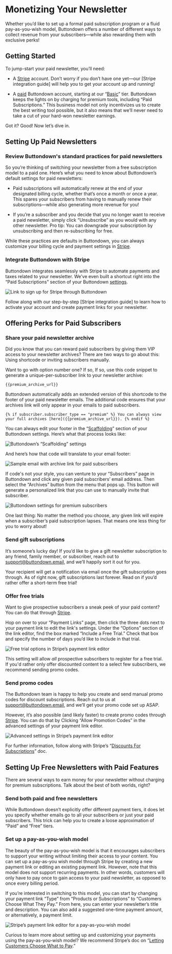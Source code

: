 ﻿# Monetizing Your Newsletter

Whether you’d like to set up a formal paid subscription program or a fluid pay-as-you-wish model, Buttondown offers a number of different ways to collect revenue from your subscribers—while also rewarding them with exclusive perks!

## Getting Started

To jump-start your paid newsletter, you’ll need:

-   A [Stripe](https://stripe.com/docs/tax) account. Don’t worry if you don’t have one yet—our [Stripe integration guide] will help you to get your account up and running! 
    
-   A [paid](https://buttondown.email/pricing) Buttondown account, starting at our “[Basic](https://buttondown.email/pricing)” tier. Buttondown keeps the lights on by charging for premium tools, including “Paid Subscriptions.” This business model not only incentivizes us to create the best writing tool possible, but it also means that we’ll never need to take a cut of your hard-won newsletter earnings.

Got it? Good! Now let’s dive in.

## Setting Up Paid Newsletters

### Review Buttondown's standard practices for paid newsletters

So you’re thinking of switching your newsletter from a free subscription model to a paid one. Here’s what you need to know about Buttondown’s default settings for paid newsletters:

-   Paid subscriptions will automatically renew at the end of your designated billing cycle, whether that’s once a month or once a year. This spares your subscribers from having to manually renew their subscriptions—while also generating more revenue for you!
    
-   If you’re a subscriber and you decide that you no longer want to receive a paid newsletter, simply click “Unsubscribe” as you would with any other newsletter. Pro tip: You can downgrade your subscription by unsubscribing and then re-subscribing for free.

While these practices are defaults in Buttondown, you can always customize your billing cycle and payment settings in [Stripe](https://stripe.com/).

### Integrate Buttondown with Stripe

Buttondown integrates seamlessly with Stripe to automate payments and taxes related to your newsletter. We’ve even built a shortcut right into the “Paid Subscriptions” section of your Buttondown [settings](https://buttondown.email/settings).

![Link to sign up for Stripe through Buttondown](https://github.com/madelinezday/buttondown/blob/main/images/settings/monetizing:link-to-sign-up-for-stripe-tax-hi-res.gif?raw=true)

Follow along with our step-by-step [Stripe integration guide] to learn how to activate your account and create payment links for your newsletter.

## Offering Perks for Paid Subscribers

### Share your paid newsletter archive

Did you know that you can reward paid subscribers by giving them VIP access to your newsletter archives? There are two ways to go about this: Using shortcode or inviting subscribers manually. 

Want to go with option number one? If so, If so, use this code snippet to generate a unique-per-subscriber link to your newsletter archive:

	{{premium_archive_url}}

Buttondown automatically adds an extended version of this shortcode to the footer of your paid newsletter emails. The additional code ensures that your archives link will only appear in your emails to paid subscribers.

	{% if subscriber.subscriber_type == "premium" %} You can always view your full archives [here]({{premium_archive_url}}). {% endif %}

You can always edit your footer in the “[Scaffolding](https://buttondown.email/settings#scaffolding)” section of your Buttondown settings. Here’s what that process looks like:

![Buttondown’s “Scaffolding” settings](https://github.com/madelinezday/buttondown/blob/main/images/settings/monetizing:email-footer-settings-hi-res.gif?raw=true)

And here’s how that code will translate to your email footer:

![Sample email with archive link for paid subscribers](https://github.com/madelinezday/buttondown/blob/main/images/emails/monetizing:sample-email-with-archive-link-in-footer-hi-res.gif?raw=true)

If code's not your style, you can venture to your “Subscribers” page in Buttondown and click any given paid subscribers’ email address. Then select the “Archives” button from the menu that pops up. This button will generate a personalized link that you can use to manually invite that subscriber.

![Buttondown settings for premium subscribers](https://github.com/madelinezday/buttondown/blob/main/images/subscribers/monetizing:premium-subscriber-notes-hi-res.gif?raw=true)

One last thing: No matter the method you choose, any given link will expire when a subscriber’s paid subscription lapses. That means one less thing for you to worry about! 

### Send gift subscriptions

It’s someone’s lucky day! If you’d like to give a gift newsletter subscription to any friend, family member, or subscriber, reach out to support@buttondown.email, and we’ll happily sort it out for you. 

Your recipient will get a notification via email once the gift subscription goes through. As of right now, gift subscriptions last forever. Read on if you’d rather offer a short-term free trial! 

### Offer free trials

Want to give prospective subscribers a sneak peek of your paid content? You can do that through [Stripe](https://stripe.com/docs/tax). 

Hop on over to your “Payment Links” page, then click the three dots next to your payment link to edit the link's settings. Under the “Options” section of the link editor, find the box marked “Include a Free Trial.” Check that box and specify the number of days you’d like to include in that trial. 

![Free trial options in Stripe’s payment link editor](https://github.com/madelinezday/buttondown/blob/main/images/stripe/monetizing:free-trial-button-in-stripe-hi-res.gif?raw=true)

This setting will allow *all* prospective subscribers to register for a free trial. If you'd rather only offer discounted content to a select few subscribers, we recommend sending promo codes. 

### Send promo codes

The Buttondown team is happy to help you create and send manual promo codes for discount subscriptions. Reach out to us at support@buttondown.email, and we’ll get your promo code set up ASAP. 

However, it’s also possible (and likely faster) to create promo codes through [Stripe](https://stripe.com/docs/tax). You can do that by Clicking “Allow Promotion Codes” in the advanced settings of your payment link editor. 

![Advanced settings in Stripe’s payment link editor](https://github.com/madelinezday/buttondown/blob/main/images/stripe/monetizing:promo-code-hi-res.gif?raw=true)

For further information, follow along with Stripe’s “[Discounts For Subscriptions](https://stripe.com/docs/billing/subscriptions/coupons#promotion-codes--promotion-codes)” doc.

## Setting Up Free Newsletters with Paid Features

There are several ways to earn money for your newsletter without charging for premium subscriptions. Talk about the best of both worlds, right?

### Send both paid and free newsletters

While Buttondown doesn’t explicitly offer different payment tiers, it does let you specify whether emails go to all your subscribers or just your paid subscribers. This trick can help you to create a loose approximation of “Paid” and “Free” tiers. 

### Set up a pay-as-you-wish model

The beauty of the pay-as-you-wish model is that it encourages subscribers to support your writing without limiting their access to your content. You can set up a pay-as-you wish model through Stripe by creating a new payment link or editing an existing payment link. However, note that this model does not support recurring payments. In other words, customers will only have to pay once to gain access to your paid newsletter, as opposed to once every billing period.

If you’re interested in switching to this model, you can start by changing your payment link “Type” from “Products or Subscriptions” to “Customers Choose What They Pay.” From here, you can enter your newsletter’s title and description. You can also add a suggested one-time payment amount, or alternatively, a payment limit. 

![Stripe’s payment link editor for a pay-as-you-wish model](https://github.com/madelinezday/buttondown/blob/main/images/stripe/monetizing:pay-as-you-wish-settings-hi-res.gif?raw=true)

Curious to learn more about setting up and customizing your payments using the pay-as-you-wish model? We recommend Stripe’s doc on “[Letting Customers Choose What to Pay](https://stripe.com/docs/payments/checkout/pay-what-you-want).”

